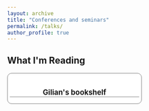 ```yaml
---
layout: archive
title: "Conferences and seminars"
permalink: /talks/
author_profile: true
---
```

## What I'm Reading

<!-- Begin Goodreads Widget -->
<style type="text/css" media="screen">
  .gr_custom_container_1751311441 {
    border: 1px solid gray;
    border-radius:10px;
    padding: 10px 5px 10px 5px;
    background-color: #FFFFFF;
    color: #000000;
    width: 300px;
  }
  .gr_custom_header_1751311441 {
    border-bottom: 1px solid gray;
    width: 100%;
    margin-bottom: 5px;
    text-align: center;
    font-size: 120%;
  }
  .gr_custom_each_container_1751311441 {
    width: 100%;
    clear: both;
    margin-bottom: 10px;
    overflow: auto;
    padding-bottom: 4px;
    border-bottom: 1px solid #aaa;
  }
  .gr_custom_book_container_1751311441 {
    overflow: hidden;
    height: 60px;
    float: left;
    margin-right: 4px;
    width: 39px;
  }
  .gr_custom_author_1751311441 {
    font-size: 10px;
  }
  .gr_custom_tags_1751311441 {
    font-size: 10px;
    color: gray;
  }
  .gr_custom_rating_1751311441 {
    float: right;
  }
</style>

<div id="gr_custom_widget_1751311441">
  <div class="gr_custom_container_1751311441">
    <h2 class="gr_custom_header_1751311441">
      <a style="text-decoration: none;" rel="nofollow" href="https://www.goodreads.com/review/list/83594390-gilian?shelf=read&amp;utm_medium=api&amp;utm_source=custom_widget">
        Gilian's bookshelf
      </a>
    </h2>
  </div>
</div>

<script src="https://www.goodreads.com/review/custom_widget/83594390.Gilian's%20bookshelf?cover_position=left&cover_size=small&num_books=10&order=a&shelf=read&show_author=1&show_cover=1&show_rating=0&show_review=1&show_tags=1&show_title=1&sort=date_added&widget_bg_color=FFFFFF&widget_bg_transparent=&widget_border_width=1&widget_id=1751311441&widget_text_color=000000&widget_title_size=medium&widget_width=medium" type="text/javascript" charset="utf-8"></script>
<!-- End Goodreads Widget -->
